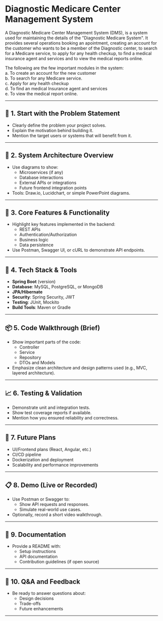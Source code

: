 # Diagnostic Medicare Center Management System


A Diagnostic Medicare Center Management System (DMS), is a system used for maintaining the details of the "Diagnostic Medicare System". It provides several operations booking an apointment, creating an account for the customer who wants to be a member of the Diagnostic center, to search for a Medicare service, to apply for any health checkup, to find a medical insurance agent and services and to view the medical reports online.

The following are the few important modules in the system:  
a.	To create an account for the new customer   
b.	To search for any Medicare service.  
c.	 Apply for any health checkup   
d.	To find an medical Insurance agent and services  
e.	To view the medical report online.  



---

## 🔧 1. Start with the Problem Statement
- Clearly define the problem your project solves.
- Explain the motivation behind building it.
- Mention the target users or systems that will benefit from it.

---

## 🧱 2. System Architecture Overview
- Use diagrams to show:
  - Microservices (if any)
  - Database interactions
  - External APIs or integrations
  - Future frontend integration points
- Tools: Draw.io, Lucidchart, or simple PowerPoint diagrams.

---

## 🧪 3. Core Features & Functionality
- Highlight key features implemented in the backend:
  - REST APIs
  - Authentication/Authorization
  - Business logic
  - Data persistence
- Use Postman, Swagger UI, or cURL to demonstrate API endpoints.

---

## 🧰 4. Tech Stack & Tools
- **Spring Boot** (version)
- **Database**: MySQL, PostgreSQL, or MongoDB
- **JPA/Hibernate**
- **Security**: Spring Security, JWT
- **Testing**: JUnit, Mockito
- **Build Tools**: Maven or Gradle

---

## 📦 5. Code Walkthrough (Brief)
- Show important parts of the code:
  - Controller
  - Service
  - Repository
  - DTOs and Models
- Emphasize clean architecture and design patterns used (e.g., MVC, layered architecture).

---

## 📈 6. Testing & Validation
- Demonstrate unit and integration tests.
- Show test coverage reports if available.
- Mention how you ensured reliability and correctness.

---

## 🚀 7. Future Plans
- UI/Frontend plans (React, Angular, etc.)
- CI/CD pipeline
- Dockerization and deployment
- Scalability and performance improvements

---

## 📋 8. Demo (Live or Recorded)
- Use Postman or Swagger to:
  - Show API requests and responses.
  - Simulate real-world use cases.
- Optionally, record a short video walkthrough.

---

## 📄 9. Documentation
- Provide a README with:
  - Setup instructions
  - API documentation
  - Contribution guidelines (if open source)

---

## 🎯 10. Q&A and Feedback
- Be ready to answer questions about:
  - Design decisions
  - Trade-offs
  - Future enhancements

---
